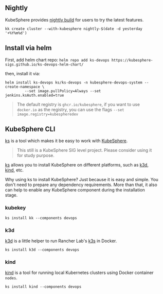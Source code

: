 ## Nightly

KubeSphere provides [nightly build](https://en.wikipedia.org/wiki/Daily_build) for users to try the latest features.

```shell
kk create cluster --with-kubesphere nightly-$(date -d yesterday '+%Y%m%d')
```

## Install via helm

First, add helm chart repo: `helm repo add ks-devops https://kubesphere-sigs.github.io/ks-devops-helm-chart/`

then, install it via:
```shell
helm install ks-devops ks/ks-devops -n kubesphere-devops-system --create-namespace \
		 --set image.pullPolicy=Always --set jenkins.ksAuth.enabled=true
```

> The default registry is `ghcr.io/kubesphere`, if you want to use `docker.io` as the registry, 
> you can use the flags `--set image.registry=kubespheredev`

## KubeSphere CLI

[ks](https://github.com/kubesphere-sigs/ks) is a tool which makes it be easy to work with [KubeSphere](https://github.com/kubesphere/kubesphere).

> This still is a KubeSphere SIG level project. Please consider using it for study purpose.

[ks](https://github.com/kubesphere-sigs/ks) allows you to install KubeSphere on different platforms, such as [k3d](https://github.com/rancher/k3d), 
[kind](https://github.com/kubernetes-sigs/kind), etc.

Why using ks to install KubeSphere? Just because it is easy and simple. You don't need to prepare any dependency requirements. 
More than that, it also can help to enable any KubeSphere component during the installation stage.

### kubekey

```shell
ks install kk --components devops
```

### k3d

[k3d](https://github.com/rancher/k3d) is a little helper to run Rancher Lab's [k3s](https://github.com/k3s-io/k3s) in Docker.

```shell
ks install k3d --components devops
```

### kind

[kind](https://github.com/kubernetes-sigs/kind) is a tool for running local Kubernetes clusters using Docker container `nodes`.

```shell
ks install kind --components devops
```

